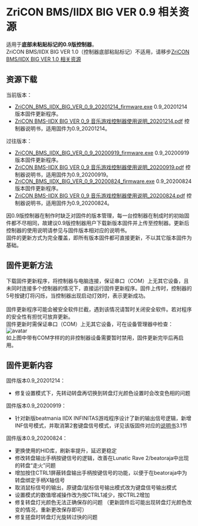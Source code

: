 # ZriCON BMS/IIDX BIG VER 0.9 相关资源
适用于**底部未粘贴标记的0.9版控制器**。<br>ZriCON BMS/IIDX BIG VER 1.0（控制器底部粘贴标记）不适用，请移步[ZriCON BMS/IIDX BIG VER 1.0 相关资源](https://github.com/nocirz/zricon-bms-iidx-big-1.0)<br>
## 资源下载
当前版本：
+ [ZriCON_BMS_IIDX_BIG_VER_0_9_20201214_firmware.exe](http://123.57.129.211/ZriCON_BMS_IIDX_BIG_VER_0_9_20201214_firmware.exe) 0.9_20201214版本固件更新程序。
+ [ZriCON BMS-IIDX BIG VER 0_9 音乐游戏控制器使用说明_20201214.pdf](http://123.57.129.211/ZriCON%20BMS-IIDX%20BIG%20VER%200_9%20%E9%9F%B3%E4%B9%90%E6%B8%B8%E6%88%8F%E6%8E%A7%E5%88%B6%E5%99%A8%E4%BD%BF%E7%94%A8%E8%AF%B4%E6%98%8E_20201214.pdf) 控制器说明书，适用固件为0.9_20201214。

过往版本：
+ [ZriCON_BMS_IIDX_BIG_VER_0_9_20200919_firmware.exe](http://123.57.129.211/ZriCON_BMS_IIDX_BIG_VER_0_9_20200919_firmware.exe) 0.9_20200919版本固件更新程序。
+ [ZriCON BMS-IIDX BIG VER 0_9 音乐游戏控制器使用说明_20200919.pdf](http://123.57.129.211/ZriCON%20BMS-IIDX%20BIG%20VER%200_9%20%E9%9F%B3%E4%B9%90%E6%B8%B8%E6%88%8F%E6%8E%A7%E5%88%B6%E5%99%A8%E4%BD%BF%E7%94%A8%E8%AF%B4%E6%98%8E_20200919.pdf) 控制器说明书，适用固件为0.9_20200919。
+ [ZriCON_BMS_IIDX_BIG_VER_0_9_20200824_firmware.exe](http://123.57.129.211/ZriCON_BMS_IIDX_BIG_VER_0_9_20200824_firmware.exe) 0.9_20200824版本固件更新程序。
+ [ZriCON BMS-IIDX BIG VER 0_9 音乐游戏控制器使用说明_20200824.pdf](http://123.57.129.211/ZriCON%20BMS-IIDX%20BIG%20VER%200_9%20%E9%9F%B3%E4%B9%90%E6%B8%B8%E6%88%8F%E6%8E%A7%E5%88%B6%E5%99%A8%E4%BD%BF%E7%94%A8%E8%AF%B4%E6%98%8E_20200824.pdf) 控制器说明书，适用固件为0.9_20200824。

因0.9版控制器在制作时缺乏对固件的版本管理，每一台控制器在制成时的初始固件都不尽相同，故建议0.9版控制器用户下载新版本固件并上传至控制器。更新后控制器的使用说明请参见与固件版本相对应的说明书。<br>固件的更新方式为完全覆盖，即所有版本固件都可直接更新，不以其它版本固件为基础。

## 固件更新方法
下载固件更新程序，将控制器与电脑连接，保证串口（COM）上无其它设备，且未同时连接多个控制器的情况下，直接运行固件更新程序。固件上传时，控制器的5号按键灯将闪烁，当控制器出现启动灯效时，表示更新成功。<br><br>
固件更新程序可能会被安全软件拦截，遇到该情况请暂时关闭安全软件。若对程序的安全性有担忧可放弃更新。<br>
固件更新时需保证串口（COM）上无其它设备，可在设备管理器中检查：<br>![avatar](http://123.57.129.211/mscom.png)<br>如上图中带有COM字样的的非控制器设备需要暂时禁用，固件更新完毕后再启用。
## 固件更新内容

固件版本0.9_20201214：
+ 修复设置模式下，先转动转盘再切换到转盘灯光颜色设置时会改变色相的问题


固件版本0.9_20200919：
+ 针对新版beatmania IIDX INFINITAS游戏程序设计了新的输出信号逻辑，新增INF信号模式，并取消第2套键盘信号模式，详见该版固件对应的[说明书](http://123.57.129.211/ZriCON%20BMS-IIDX%20BIG%20VER%200_9%20%E9%9F%B3%E4%B9%90%E6%B8%B8%E6%88%8F%E6%8E%A7%E5%88%B6%E5%99%A8%E4%BD%BF%E7%94%A8%E8%AF%B4%E6%98%8E_20200919.pdf)3.1节


固件版本0.9_20200824：
+ 更换使用的HID库，刷新率提升，延迟更稳定
+ 修改转盘输出手柄按键信号的逻辑，改善在Lunatic Rave 2/beatoraja中出现的转盘“走火”问题
+ 增加按住CTRL1屏蔽转盘输出手柄按键信号的功能，以便于在beatoraja中为转盘绑定手柄X轴信号
+ 取消鼠标信号的输出，原键盘/鼠标信号输出模式改为键盘信号输出模式
+ 设置模式的数值增减操作改为按CTRL1减少，按CTRL2增加
+ 修复转盘灯光颜色无法正确保存的问题 （更新固件后可能出现转盘灯光颜色改变的情况，重新更改保存即可）
+ 修复搓盘时转盘灯光旋转过快的问题
